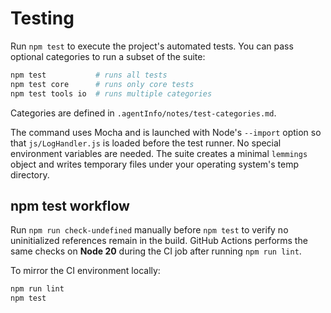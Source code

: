 # Testing

Run `npm test` to execute the project's automated tests. You can pass optional
categories to run a subset of the suite:

```bash
npm test           # runs all tests
npm test core      # runs only core tests
npm test tools io  # runs multiple categories
```

Categories are defined in `.agentInfo/notes/test-categories.md`.

The command uses Mocha and is launched with Node's `--import` option so that `js/LogHandler.js` is loaded before the test runner. No special environment variables are needed. The suite creates a minimal `lemmings` object and writes temporary files under your operating system's temp directory.

## npm test workflow

Run `npm run check-undefined` manually before `npm test` to verify no uninitialized references remain in the build. GitHub Actions performs the same checks on **Node 20** during the CI job after running `npm run lint`.

To mirror the CI environment locally:

```bash
npm run lint
npm test
```
